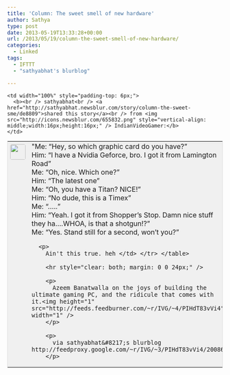 ```yaml
---
title: 'Column: The sweet smell of new hardware'
author: Sathya
type: post
date: 2013-05-19T13:33:28+00:00
url: /2013/05/19/column-the-sweet-smell-of-new-hardware/
categories:
  - Linked
tags:
  - IFTTT
  - "sathyabhat's blurblog"

---
```

<table style="border: 1px solid #E0E0E0; margin: 0; padding: 0; background-color: #F0F0F0" valign="top" align="left" cellpadding="0" width="100%">
  <tr>
    <td rowspan="2" style="padding: 6px;width: 36px;white-space:nowrap" width="36" valign="top">
      <img src="http://www.gravatar.com/avatar/1375f202e61682cc4963295f4b0430dc" style="width: 36px; height: 36px; border-radius: 4px;" />
    </td>
    
    <td width="100%" style="padding-top: 6px;">
      <b><br /> sathyabhat<br /> <a href="http://sathyabhat.newsblur.com/story/column-the-sweet-sme/de8809">shared this story</a><br /> from <img src="http://icons.newsblur.com/655832.png" style="vertical-align: middle;width:16px;height:16px;" /> IndianVideoGamer:</b>
    </td>
  </tr>
  
  <tr>
    <td>
      "Me: “Hey, so which graphic card do you have?”<br /> Him: “I have a Nvidia Geforce, bro. I got it from Lamington Road”<br /> Me: “Oh, nice. Which one?”<br /> Him: “The latest one”<br /> Me: “Oh, you have a Titan? NICE!”<br /> Him: “No dude, this is a Timex”<br /> Me: “…..”<br /> Him: “Yeah. I got it from Shopper’s Stop. Damn nice stuff they ha….WHOA, is that a shotgun!?”<br /> Me: “Yes. Stand still for a second, won’t you?”</p> 
      
      <p>
        Ain't this true. heh </td> </tr> </table> 
        
        <hr style="clear: both; margin: 0 0 24px;" />
        
        <p>
          Azeem Banatwalla on the joys of building the ultimate gaming PC, and the ridicule that comes with it.<img height="1" src="http://feeds.feedburner.com/~r/IVG/~4/PIHdT83vVi4" width="1" />
        </p>
        
        <p>
          via sathyabhat&#8217;s blurblog http://feedproxy.google.com/~r/IVG/~3/PIHdT83vVi4/20086
        </p>